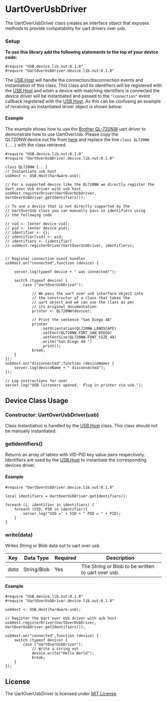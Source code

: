 # UartOverUsbDriver

The UartOverUsbDriver class creates an interface object that exposes methods to provide compatability for uart drivers over usb.

### Setup

**To use this library add the following statements to the top of your device code:**

```
#require "USB.device.lib.nut:0.1.0"
#require "UartOverUsbDriver.device.lib.nut:0.1.0"
```

The [USB.Host](../USB/) will handle the connection/disconnection events and instantiation of this class. This class and its identifiers will be registered with the [USB.Host](../USB/) and when a device with matching identifiers is connected the device driver will be instantiated and passed to the `"connection"` event callback registered with the [USB.Host](../USB/). As this can be confusing an example of receiving an instantiated driver object is shown below:

#### Example

The example shows how to use the [Brother QL-720NW](https://github.com/electricimp/QL720NW) uart driver to demonstrate how to use UartOverUsb. Please copy the QL720NW.device.nut file from [here](https://github.com/electricimp/QL720NW) and replace the line `class QL720NW {...}` with the class retrieved.

```squirrel
#require "USB.device.lib.nut:0.1.0"
#require "UartOverUsbDriver.device.lib.nut:0.1.0"

class QL720NW {...}
// Instantiate usb host
usbHost <- USB.Host(hardware.usb);

// For a supported device like the QL720NW we directly register the Uart over Usb driver with usb host
usbHost.registerDriver(UartOverUsbDriver, UartOverUsbDriver.getIdentifiers());

// To use a device that is not directly supported by the
// UartOverUsb class you can manually pass in identifiers using
// the following code

// vid <- [enter device vid];
// pid <- [enter device pid];
// identifier <- {};
// identifier[vid] <- pid;
// identifiers <- [identifier]
// usbHost.registerDriver(UartOverUsbDriver, identifiers);


// Register connection event handler
usbHost.on("connected",function (device) {

    server.log(typeof device + " was connected!");

    switch (typeof device) {
        case ("UartOverUsbDriver"):

            // We pass the uart over usb interface object into
            // the constructor of a class that takes the
            // uart object and we can use the class as per
            // its original documentation
            printer <- QL720NW(device);

            // Print the sentence "San Diego 48"
            printer
                .setOrientation(QL720NW.LANDSCAPE)
                .setFont(QL720NW.FONT_SAN_DIEGO)
                .setFontSize(QL720NW.FONT_SIZE_48)
                .write("San Diego 48 ")
                .print();
            break;
    }
});
usbHost.on("disconnected",function (deviceName) {
    server.log(deviceName + " disconnected");
});

// Log instructions for user
server.log("USB listeners opened.  Plug in printer via usb.");
```

## Device Class Usage

### Constructor: UartOverUsbDriver(*usb*)

Class instantiation is handled by the [USB.Host](../USB/) class. This class should not be manually instantiated.



### getIdentifiers()

Returns an array of tables with VID-PID key value pairs respectively. Identifiers are used by the [USB.Host](../USB/) to instantiate the corresponding devices driver.


#### Example

```squirrel
#require "UartOverUsbDriver.device.lib.nut:0.1.0"

local identifiers = UartOverUsbDriver.getIdentifiers();

foreach (i, identifier in identifiers) {
    foreach (VID, PID in identifier){
        server.log("VID =" + VID + " PID = " + PID);
    }
}

```



### write(data)

Writes String or Blob data out to uart over usb.


| Key | Data Type | Required | Description |
| --- | --------- | -------- | ----------- |
| *data* | String/Blob | Yes | The String or Blob to be written to uart over usb.|


#### Example

```squirrel
#require "USB.device.lib.nut:0.1.0"
#require "UartOverUsbDriver.device.lib.nut:0.1.0"

usbHost <- USB.Host(hardware.usb);

// Register the Uart over Usb driver with usb host
usbHost.registerDriver(UartOverUsbDriver, UartOverUsbDriver.getIdentifiers());

usbHost.on("connected",function (device) {
    switch (typeof device) {
        case ("UartOverUsbDriver"):
            // Write a string out
            device.write("Hello World");
            break;
    }
});

```

## License

The UartOverUsbDriver is licensed under [MIT License](../LICENSE).